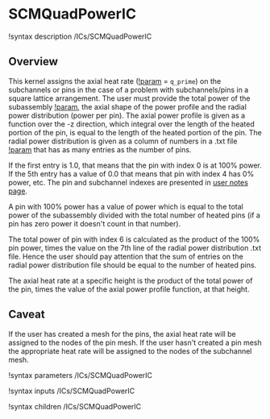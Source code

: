# SCMQuadPowerIC

!syntax description /ICs/SCMQuadPowerIC

## Overview

<!-- -->

This kernel assigns the axial heat rate ([!param](/ICs/SCMQuadPowerIC/variable) = `q_prime`) on the subchannels or pins in the case of a problem with subchannels/pins in a
square lattice arrangement. The user must provide the  total power of the subassembly [!param](/ICs/SCMQuadPowerIC/power), the axial shape of the power profile and the radial
power distribution (power per pin). The axial power profile is given as a function over the -z direction, which integral over the length of the heated portion of the pin, is equal
to the length of the heated portion of the pin. The radial power distribution is given as a column of numbers in a .txt file [!param](/ICs/SCMQuadPowerIC/filename) that has as many entries as the number of pins.

If the first entry is 1.0, that means that the pin with index 0 is at 100% power. If the 5th entry has a value of 0.0 that means that pin with index 4 has 0% power, etc.
The pin and subchannel indexes are presented in [user notes page](user_notes.md).

A pin with 100% power has a value of power which is equal to the total power of the subassembly divided with the total number of heated pins (if a pin has zero power it doesn't count in that number).

The total power of pin with index 6 is calculated as the product of the 100% pin power, times the value on the 7th line of the radial power distribution .txt file. Hence the user
should pay attention that the sum of entries on the radial power distribution file should be equal to the number of heated pins.

The axial heat rate at a specific height is the product of the total power of the pin, times the value of the axial power profile function, at that height.

## Caveat

<!-- -->

If the user has created a mesh for the pins, the axial heat rate will be assigned to the nodes of the pin mesh. If the user hasn't created a pin mesh the appropriate heat rate will be assigned to
the nodes of the subchannel mesh.

!syntax parameters /ICs/SCMQuadPowerIC

!syntax inputs /ICs/SCMQuadPowerIC

!syntax children /ICs/SCMQuadPowerIC
